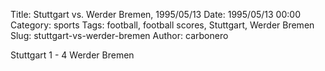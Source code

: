 Title: Stuttgart vs. Werder Bremen, 1995/05/13
Date: 1995/05/13 00:00
Category: sports
Tags: football, football scores, Stuttgart, Werder Bremen
Slug: stuttgart-vs-werder-bremen
Author: carbonero


Stuttgart 1 - 4 Werder Bremen
